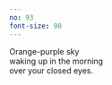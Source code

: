 ```yaml
---
no: 93
font-size: 90
---
```


Orange-purple sky  
waking up in the morning  
over your closed eyes.
